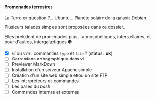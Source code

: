 #### Promenades terrestres

La Terre en question ?... Ubuntu... Planète solaire de la galaxie Debian.

Plusieurs balades simples sont proposées dans ce dossier... 

Elles préludent de promenades plus... atmosphériques, interstellaires, et pour d'autres, intergalactiques :alien:

- [x] *vi* ou *vim* : commandes `type` et `file` ? (status : **ok**)
- [ ] Corrections orthographique dans vi
- [ ] Previewer MarkDown
- [ ] Installation d'un serveur Apache simple
- [ ] Création d'un site web simple et/ou un site FTP
- [ ] Les interpréteurs de commandes
- [ ] Les bases du *bash*
- [ ] Commandes internes et externes
